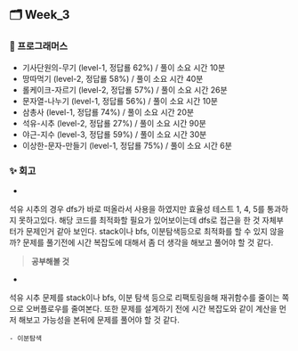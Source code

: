 ## 🗂️ Week_3

### 👾 프로그래머스

- 기사단원의-무기 (level-1, 정답룔 62%) / 풀이 소요 시간 10분
- 땅따먹기 (level-2, 정답룔 58%) / 풀이 소요 시간 40분
- 롤케이크-자르기 (level-2, 정답룔 57%) / 풀이 소요 시간 26분
- 문자열-나누기 (level-1, 정답룔 56%) / 풀이 소요 시간 10분
- 삼총사 (level-1, 정답룔 74%) / 풀이 소요 시간 20분
- 석유-시추 (level-2, 정답룔 27%) / 풀이 소요 시간 90분
- 야근-지수 (level-3, 정답룔 59%) / 풀이 소요 시간 30분
- 이상한-문자-만들기 (level-1, 정답룔 75%) / 풀이 소요 시간 6분

### ✨ 회고

- 
석유 시추의 경우 dfs가 바로 떠올라서 사용을 하였지만 효율성 테스트 1, 4, 5를 통과하지 못하고있다. 해당 코드를 최적화할 필요가 있어보이는데 dfs로 접근을 한 것 자체부터가 문제인거 같아 보인다. stack이나 bfs, 이분탐색등으로 최적화를 할 수 있지 않을까? 문제를 풀기전에 시간 복잡도에 대해서 좀 더 생각을 해보고 풀어야 할 것 같다.

> **공부해볼 것**

-
석유 시추 문제를 stack이나 bfs, 이분 탐색 등으로 리팩토링을해 재귀함수를 줄이는 쪽으로 오버플로우를 줄여본다. 또한 문제를 설계하기 전에 시간 복잡도와 같이 계산을 먼저 해보고 가능성을 본뒤에 문제를 풀어야 할 것 같다.
```
- 이분탐색
```
